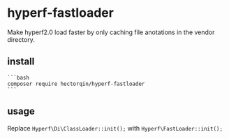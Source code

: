 # hyperf-fastloader

Make hyperf2.0 load faster by only caching file anotations in the vendor directory.

## install

    ```bash
    composer require hectorqin/hyperf-fastloader
    ```

## usage

Replace `Hyperf\Di\ClassLoader::init();` with `Hyperf\FastLoader::init();`

